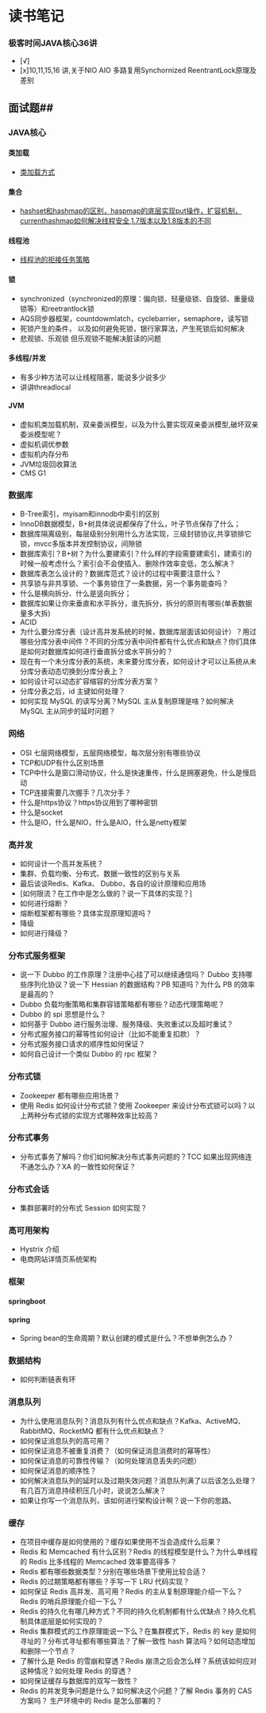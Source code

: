 # 读书笔记
### 极客时间JAVA核心36讲
- [√]
- [x]10,11,15,16 讲,关于NIO AIO 多路复用Synchornized ReentrantLock原理及差别

## 面试题##

### JAVA核心

#### 类加载
- [类加载方式](#类加载方式)

#### 集合
- [hashset和hashmap的区别，haspmap的底层实现put操作，扩容机制，currenthashmap如何解决线程安全,1.7版本以及1.8版本的不同](#占位符)

#### 线程池
- [线程池的拒接任务策略](#类加载方式)

#### 锁
- synchronized（synchronized的原理：偏向锁、轻量级锁、自旋锁、重量级锁等）和reetrantlock锁
- AQS同步器框架，countdowmlatch，cyclebarrier，semaphore，读写锁
- 死锁产生的条件， 以及如何避免死锁，银行家算法，产生死锁后如何解决
- 悲观锁、乐观锁 但乐观锁不能解决脏读的问题

#### 多线程/并发
- 有多少种方法可以让线程阻塞，能说多少说多少
- 讲讲threadlocal

#### JVM
- 虚拟机类加载机制，双亲委派模型，以及为什么要实现双亲委派模型,破坏双亲委派模型呢？
- 虚拟机调优参数
- 虚拟机内存分布
- JVM垃圾回收算法
- CMS G1

### 数据库
- B-Tree索引，myisam和innodb中索引的区别
- InnoDB数据模型，B+树具体说说都保存了什么，叶子节点保存了什么；
- 数据库隔离级别，每层级别分别用什么方法实现，三级封锁协议,共享锁排它锁，mvcc多版本并发控制协议，间隙锁
- 数据库索引？B+树？为什么要建索引？什么样的字段需要建索引，建索引的时候一般考虑什么？索引会不会使插入、删除作效率变低，怎么解决？
- 数据库表怎么设计的？数据库范式？设计的过程中需要注意什么？
- 共享锁与非共享锁、一个事务锁住了一条数据，另一个事务能查吗？
- 什么是横向拆分、什么是竖向拆分；
- 数据库如果让你来垂直和水平拆分，谁先拆分，拆分的原则有哪些(单表数据量多大拆)
- ACID
- 为什么要分库分表（设计高并发系统的时候，数据库层面该如何设计）？用过哪些分库分表中间件？不同的分库分表中间件都有什么优点和缺点？你们具体是如何对数据库如何进行垂直拆分或水平拆分的？
- 现在有一个未分库分表的系统，未来要分库分表，如何设计才可以让系统从未分库分表动态切换到分库分表上？
- 如何设计可以动态扩容缩容的分库分表方案？
- 分库分表之后，id 主键如何处理？
- 如何实现 MySQL 的读写分离？MySQL 主从复制原理是啥？如何解决 MySQL 主从同步的延时问题？

### 网络
- OSI 七层网络模型，五层网络模型，每次层分别有哪些协议
- TCP和UDP有什么区别场景
- TCP中什么是窗口滑动协议，什么是快速重传，什么是拥塞避免，什么是慢启动
- TCP连接需要几次握手？几次分手？
- 什么是https协议？https协议用到了哪种密钥
- 什么是socket
- 什么是IO，什么是NIO，什么是AIO，什么是netty框架

### 高并发
- 如何设计一个高并发系统？
- 集群、负载均衡、分布式、数据一致性的区别与关系
- 最后谈谈Redis、Kafka、 Dubbo，各自的设计原理和应用场
- [如何限流？在工作中是怎么做的？说一下具体的实现？]
- 如何进行熔断？
- 熔断框架都有哪些？具体实现原理知道吗？
- 降级
- 如何进行降级？


### 分布式服务框架
- 说一下 Dubbo 的工作原理？注册中心挂了可以继续通信吗？
Dubbo 支持哪些序列化协议？说一下 Hessian 的数据结构？PB 知道吗？为什么 PB 的效率是最高的？
- Dubbo 负载均衡策略和集群容错策略都有哪些？动态代理策略呢？
- Dubbo 的 spi 思想是什么？
- 如何基于 Dubbo 进行服务治理、服务降级、失败重试以及超时重试？
- 分布式服务接口的幂等性如何设计（比如不能重复扣款）？
- 分布式服务接口请求的顺序性如何保证？
- 如何自己设计一个类似 Dubbo 的 rpc 框架？

### 分布式锁
- Zookeeper 都有哪些应用场景？
- 使用 Redis 如何设计分布式锁？使用 Zookeeper 来设计分布式锁可以吗？以上两种分布式锁的实现方式哪种效率比较高？

### 分布式事务
- 分布式事务了解吗？你们如何解决分布式事务问题的？TCC 如果出现网络连不通怎么办？XA 的一致性如何保证？

### 分布式会话
- 集群部署时的分布式 Session 如何实现？

### 高可用架构
- Hystrix 介绍
- 电商网站详情页系统架构

### 框架
#### springboot

#### spring
- Spring bean的生命周期？默认创建的模式是什么？不想单例怎么办？

### 数据结构
- 如何判断链表有环

### 消息队列
- 为什么使用消息队列？消息队列有什么优点和缺点？Kafka、ActiveMQ、RabbitMQ、RocketMQ  都有什么优点和缺点？
- 如何保证消息队列的高可用？
- 如何保证消息不被重复消费？（如何保证消息消费时的幂等性）
- 如何保证消息的可靠性传输？（如何处理消息丢失的问题）
- 如何保证消息的顺序性？
- 如何解决消息队列的延时以及过期失效问题？消息队列满了以后该怎么处理？有几百万消息持续积压几小时，说说怎么解决？
- 如果让你写一个消息队列，该如何进行架构设计啊？说一下你的思路。

### 缓存
- 在项目中缓存是如何使用的？缓存如果使用不当会造成什么后果？
- Redis 和 Memcached 有什么区别？Redis 的线程模型是什么？为什么单线程的 Redis 比多线程的 Memcached 效率要高得多？
- Redis 都有哪些数据类型？分别在哪些场景下使用比较合适？
- Redis 的过期策略都有哪些？手写一下 LRU 代码实现？
- 如何保证 Redis 高并发、高可用？Redis 的主从复制原理能介绍一下么？Redis 的哨兵原理能介绍一下么？
- Redis 的持久化有哪几种方式？不同的持久化机制都有什么优缺点？持久化机制具体底层是如何实现的？
- Redis 集群模式的工作原理能说一下么？在集群模式下，Redis 的 key 是如何寻址的？分布式寻址都有哪些算法？了解一致性 hash 算法吗？如何动态增加和删除一个节点？
- 了解什么是 Redis 的雪崩和穿透？Redis 崩溃之后会怎么样？系统该如何应对这种情况？如何处理 Redis 的穿透？
- 如何保证缓存与数据库的双写一致性？
- Redis 的并发竞争问题是什么？如何解决这个问题？了解 Redis 事务的 CAS 方案吗？
生产环境中的 Redis 是怎么部署的？